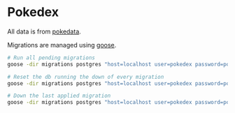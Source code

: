 # Pokedex

All data is from [pokedata](https://github.com/ninjarobot/pokedata).

Migrations are managed using [goose](https://github.com/pressly/goose).

```bash
# Run all pending migrations
goose -dir migrations postgres "host=localhost user=pokedex password=pokedex dbname=pokedex port=5432 sslmode=disable" up

# Reset the db running the down of every migration
goose -dir migrations postgres "host=localhost user=pokedex password=pokedex dbname=pokedex port=5432 sslmode=disable" reset

# Down the last applied migration
goose -dir migrations postgres "host=localhost user=pokedex password=pokedex dbname=pokedex port=5432 sslmode=disable" down
```
